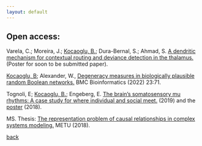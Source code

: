 ```yaml
---
layout: default
---
```


## Open access:

 Varela, C.; Moreira, J.; <ins>Kocaoglu, B.</ins>; Dura-Bernal, S.; Ahmad, S. [A dendritic mechanism for contextual routing and deviance detection in the thalamus.](https://twitter.com/joaovviitor/status/1591147838918234112?s=51&t=TSaX9LTfCeSobPN69A3XPw) (Poster for soon to be submitted paper).

<ins>Kocaoglu, B</ins>; Alexander, W., [Degeneracy measures in biologically plausible random
Boolean networks.](https://bmcbioinformatics.biomedcentral.com/articles/10.1186/s12859-022-04601-5) BMC Bioinformatics (2022) 23:71.

Tognoli, E; <ins>Kocaoglu, B.</ins>; Engeberg, E. [The brain’s somatosensory mu rhythms: A case study for where individual and social meet.](https://twitter.com/RealBrainTC/status/1106295377437822977) (2019) and the [poster](https://docs.google.com/presentation/d/1KutCPZRJ7NmVgz0tp3jDSG3klox0nYF5/edit?usp=drive_link&ouid=112227148199501336005&rtpof=true&sd=true) (2018).

MS. Thesis: [The representation problem of causal relationships in complex systems modeling.](https://open.metu.edu.tr/handle/11511/27364) METU (2018).

[back](../index.md)

